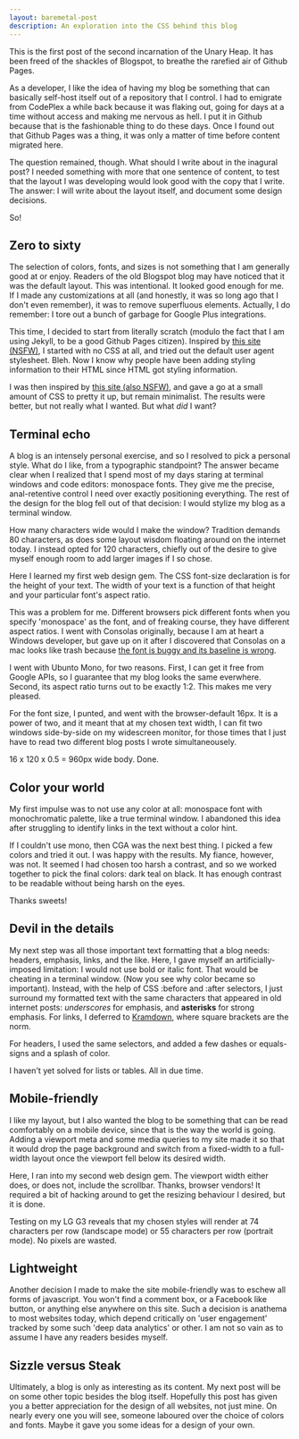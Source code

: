 ```yaml
---
layout: baremetal-post
description: An exploration into the CSS behind this blog
---
```


This is the first post of the second incarnation of the Unary Heap. It has been freed of the shackles of Blogspot, to breathe the rarefied air of Github Pages.

As a developer, I like the idea of having my blog be something that can basically self-host itself out of a repository that I control. I had to emigrate from CodePlex a while back because it was flaking out, going for days at a time without access and making me nervous as hell. I put it in Github because that is the fashionable thing to do these days. Once I found out that Github Pages was a thing, it was only a matter of time before content migrated here.

The question remained, though. What should I write about in the inagural post? I needed something with more that one sentence of content, to test that the layout I was developing would look good with the copy that I write. The answer: I will write about the layout itself, and document some design decisions.

So!

## Zero to sixty

The selection of colors, fonts, and sizes is not something that I am generally good at or enjoy. Readers of the old Blogspot blog may have noticed that it was the default layout. This was intentional. It looked good enough for me. If I made any customizations at all (and honestly, it was so long ago that I don't even remember), it was to remove superfluous elements. Actually, I do remember: I tore out a bunch of garbage for Google Plus integrations.

This time, I decided to start from literally scratch (modulo the fact that I am using Jekyll, to be a good Github Pages citizen). Inspired by [this site (NSFW)](http://motherfuckingwebsite.com), I started with no CSS at all, and tried out the default user agent stylesheet. Bleh. Now I know why people have been adding styling information to their HTML since HTML got styling information.

I was then inspired by [this site (also NSFW)](http://bettermotherfuckingwebsite.com), and gave a go at a small amount of CSS to pretty it up, but remain minimalist. The results were better, but not really what I wanted. But what *did* I want?

## Terminal echo

A blog is an intensely personal exercise, and so I resolved to pick a personal style. What do I like, from a typographic standpoint? The answer became clear when I realized that I spend most of my days staring at terminal windows and code editors: monospace fonts. They give me the precise, anal-retentive control I need over exactly positioning everything. The rest of the design for the blog fell out of that decision: I would stylize my blog as a terminal window.

How many characters wide would I make the window? Tradition demands 80 characters, as does some layout wisdom floating around on the internet today. I instead opted for 120 characters, chiefly out of the desire to give myself enough room to add larger images if I so chose.

Here I learned my first web design gem. The CSS font-size declaration is for the height of your text. The width of your text is a function of that height and your particular font's aspect ratio.

This was a problem for me. Different browsers pick different fonts when you specify 'monospace' as the font, and of freaking course, they have different aspect ratios. I went with Consolas originally, because I am at heart a Windows developer, but gave up on it after I discovered that Consolas on a mac looks like trash because [the font is buggy and its baseline is wrong](http://mbauman.net/geek/2009/03/15/minor-truetype-font-editing-on-a-mac/).

I went with Ubunto Mono, for two reasons. First, I can get it free from Google APIs, so I guarantee that my blog looks the same everwhere. Second, its aspect ratio turns out to be exactly 1:2. This makes me very pleased.

For the font size, I punted, and went with the browser-default 16px. It is a power of two, and it meant that at my chosen text width, I can fit two windows side-by-side on my widescreen monitor, for those times that I just have to read two different blog posts I wrote simultaneousely.

16 x 120 x 0.5 = 960px wide body. Done.

## Color your world

My first impulse was to not use any color at all: monospace font with monochromatic palette, like a true terminal window. I abandoned this idea after struggling to identify links in the text without a color hint.

If I couldn't use mono, then CGA was the next best thing. I picked a few colors and tried it out. I was happy with the results. My fiance, however, was not. It seemed I had chosen too harsh a contrast, and so we worked together to pick the final colors: dark teal on black. It has enough contrast to be readable without being harsh on the eyes.

Thanks sweets!

## Devil in the details

My next step was all those important text formatting that a blog needs: headers, emphasis, links, and the like. Here, I gave myself an artificially-imposed limitation: I would not use bold or italic font. That would be cheating in a terminal window. (Now you see why color became so important). Instead, with the help of CSS :before and :after selectors, I just surround my formatted text with the same characters that appeared in old internet posts: *underscores* for emphasis, and **asterisks** for strong emphasis. For links, I deferred to [Kramdown](https://kramdown.gettalong.org/), where square brackets are the norm.

For headers, I used the same selectors, and added a few dashes or equals-signs and a splash of color.

I haven't yet solved for lists or tables. All in due time.

## Mobile-friendly

I like my layout, but I also wanted the blog to be something that can be read comfortably on a mobile device, since that is the way the world is going. Adding a viewport meta and some media queries to my site made it so that it would drop the page background and switch from a fixed-width to a full-width layout once the viewport fell below its desired width.

Here, I ran into my second web design gem. The viewport width either does, or does not, include the scrollbar. Thanks, browser vendors! It required a bit of hacking around to get the resizing behaviour I desired, but it is done.

Testing on my LG G3 reveals that my chosen styles will render at 74 characters per row (landscape mode) or 55 characters per row (portrait mode). No pixels are wasted.

## Lightweight

Another decision I made to make the site mobile-friendly was to eschew all forms of javascript. You won't find a comment box, or a Facebook like button, or anything else anywhere on this site. Such a decision is anathema to most websites today, which depend critically on 'user engagement' tracked by some such 'deep data analytics' or other. I am not so vain as to assume I have any readers besides myself.

## Sizzle versus Steak

Ultimately, a blog is only as interesting as its content. My next post will be on some other topic besides the blog itself. Hopefully this post has given you a better appreciation for the design of all websites, not just mine. On nearly every one you will see, someone laboured over the choice of colors and fonts. Maybe it gave you some ideas for a design of your own.
